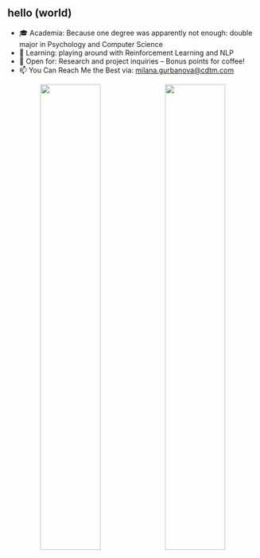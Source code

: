 ## hello (world) 

- 🎓 Academia: Because one degree was apparently not enough: double major in Psychology and Computer Science
- 🔭 Learning: playing around with Reinforcement Learning and NLP
- 🤝 Open for: Research and project inquiries – Bonus points for coffee!
- 📫 You Can Reach Me the Best via: milana.gurbanova@cdtm.com



<p align="center">
  <img width="49%" src="https://github-readme-stats.vercel.app/api?username=milanagm&show_icons=true&theme=tokyonight&hide_title=true&line_height=28,4" />
  <img width="49%" src="https://github-readme-streak-stats.herokuapp.com/?user=milanagm&theme=tokyonight&theme=tokyonight" />
</p>


